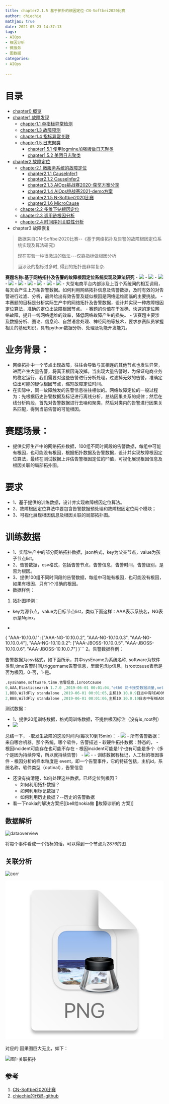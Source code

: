 ```yaml
---
title: chapter2.1.5 基于拓扑的根因定位-CN-Softbei2020比赛
author: chiechie
mathjax: true
date: 2021-05-23 14:37:13
tags:
- AIOps
- 根因分析
- 微服务
- 图数据
categories: 
- AIOps

---
```



# 目录

- [chapter0 概览](../AIOps-0-summary/)
- [chapter1 故障发现](../AIOps-1-event-generate/)
	- [chapter1.1 单指标异常检测](../AIOps-1_1-kpi-detector/)
	- [chapter1.3 故障预测](../AIOps-1_2-fault-prediction/)
	- [chapter1.4 指标异常关联](../AIOps-1_4-kpi-correlation/)
	- [chapter1.5 日志聚类](../AIOps-1_5-log-analysis/)
		- [chapter1.5.1 使用logmine加强版做日志聚类](../AIOps-1_5_1-log-analysis_logmine/)
		- [chapter1.5.2 美团日志聚类](../AIOps-1_5_2-log-analysis_meituan/)
- [chapter2 故障定位](../AIOps-2-event-analysis/)
	- [chapter2.1 微服务系统的故障定位](../AIOps-2_1-topo-rca/)
		- [chapter2.1.1 CauseInfer1](../AIOps-2_1_1-topo-rca-causeinfer-notes1/)
		- [chapter2.1.2 CauseInfer2](../AIOps-2_1_2-topo-rca-causeinfer-notes2/)
		- [chapter2.1.3 AIOps挑战赛2020-获奖方案分享](../AIOps-2_1_3-topo-rca-aiops2020/)
		- [chapter2.1.4 AIOps挑战赛2021-demo方案](../AIOps-2_1_4-topo-rca-aiops2021/)
		- [chapter2.1.5 N-Softbei2020比赛](../AIOps-2_1_5-topo-rca-cnsoftbei2020/)
		- [chapter2.1.6 MicroCause](../AIOps-2_1_6-topo-rca-MicroCause)
	- [chapter2.2 多维下钻根因定位](../AIOps-2_2-multi-dimensional-rca/)
	- [chapter2.3 调用链根因分析](../AIOps-2_3-trace_rca/)
	- [chapter2.4 时间序列关联性分析](../AIOps-2_4-metric_event_correlation/)
- chapter3 故障恢复


> 数据来自CN-Softbei2020比赛--《基于网络拓扑及告警的故障根因定位系统实现及算法研究》
>
> 现在实验一种很激进的做法---仅靠指标做根因分析
> 
> 当涉及的指标过多时, 得到的拓扑图非常复杂.

**赛题名称:基于网络拓扑及告警的故障根因定位系统实现及算法研究**
    - ![](https://firebasestorage.googleapis.com/v0/b/firescript-577a2.appspot.com/o/imgs%2Fapp%2Frf_learning%2FQm8N2Yas2F.png?alt=media&token=110a4f63-df4b-4080-96e7-538078152112)
    - ![](https://firebasestorage.googleapis.com/v0/b/firescript-577a2.appspot.com/o/imgs%2Fapp%2Frf_learning%2FiscvbTqPV9.png?alt=media&token=0fd1674e-9bc7-4ac2-8f48-add9cdf2c946)
    - ![](https://firebasestorage.googleapis.com/v0/b/firescript-577a2.appspot.com/o/imgs%2Fapp%2Frf_learning%2Fn2jiCvLL8K.png?alt=media&token=6ee81f61-a008-4040-b1d0-5968b6ab5765)
    - ![](https://firebasestorage.googleapis.com/v0/b/firescript-577a2.appspot.com/o/imgs%2Fapp%2Frf_learning%2FbiDgXGazeM.png?alt=media&token=60d55dac-68c7-42df-a7c4-4b8270ce0578)
    - ![](https://firebasestorage.googleapis.com/v0/b/firescript-577a2.appspot.com/o/imgs%2Fapp%2Frf_learning%2FW1v20u-7tH.png?alt=media&token=0702a100-6ee5-4e4d-98b1-a42e92ac1fa0)
    - ![](https://firebasestorage.googleapis.com/v0/b/firescript-577a2.appspot.com/o/imgs%2Fapp%2Frf_learning%2Fsvpv3-38IA.png?alt=media&token=5b7e7f4f-0ac7-4180-bfa2-1e2447bffa3a)
    - ![](https://firebasestorage.googleapis.com/v0/b/firescript-577a2.appspot.com/o/imgs%2Fapp%2Frf_learning%2FzflLEiJ2fa.png?alt=media&token=d07f20d5-c2b7-4011-acd4-c6df97b7964b)
    - ![](https://firebasestorage.googleapis.com/v0/b/firescript-577a2.appspot.com/o/imgs%2Fapp%2Frf_learning%2FherPwjhHIR.png?alt=media&token=8cbd3491-37d9-46d6-9c12-7d6292e3689f)
    - ![](https://firebasestorage.googleapis.com/v0/b/firescript-577a2.appspot.com/o/imgs%2Fapp%2Frf_learning%2FF47x1XYXV2.png?alt=media&token=f837d32c-a170-4bf6-8a20-7be096537ba3)
    - 大型电商平台内部涉及上百个系统间的相互调用，每天会产生上万条告警数据。如何利用网络拓扑信息及告警数据，及时有效的对告警进行过滤、分析，最终给出有效告警及疑似根因是网络运维面临的主要挑战。
    - 本赛题的目标是分析实际生产中的网络拓扑及告警数据，设计并实现一种故障根因定位算法，准确的定位出故障根因节点。
    - 赛题的价值在于准确、快速的定位网络故障，提升一线网络运维的效率，降低网络故障产生的损失。
    - 该赛题主要涉及数据分析、图论、信息论、自然语言处理、神经网络等技术，要求参赛队员掌握相关的基础知识，具有python数据分析、处理及功能开发能力。
# 业务背景：

- 网络拓扑中一个节点出现故障，往往会导致与其相连的其他节点也发生异常，进而产生大量告警，将真正根因淹没掉。当出现大量告警时，为保证电商业务的稳定运行，我们需要对这些告警进行分析处理，过滤掉无效的告警，准确定位出可能的疑似根因节点，缩短故障定位时间。
- 在实际中，同一故障触发的告警信息往往相似的。网络故障定位的一般过程为：先根据历史告警数据及标记进行离线分析，总结因果关系的规律；然后在线分析阶段，首先对告警数据进行去噪和聚类，然后对类内的告警进行因果关系匹配，得到当前告警的可能根因。

# 赛题场景：

- 提供实际生产中的网络拓扑数据，100组不同时间段的告警数据，每组中可能有根因，也可能没有根因，根据拓扑数据及告警数据，设计并实现故障根因定位算法，最终在测试数据上评估告警根因定位的F1值，可视化展现根因信息及根因关联的局部拓扑图。

# 要求

- 1、基于提供的训练数据，设计并实现故障根因定位算法。
- 2、故障根因定位算法中要包含告警数据预处理和故障根因定位两个模块；
- 3、可视化展现根因信息及根因关联的局部拓扑图。

# 训练数据

- 1、实际生产中的部分网络拓扑数据，json格式，key为父亲节点，value为孩子节点list。
- 2、告警数据，csv格式，包括告警节点，告警信息，告警时间，告警级别，是否为根因。
- 3、提供100组不同时间段的告警数据，每组中可能有根因，也可能没有根因，如果有根因，只有1个准确的根因。
- 数据样例：

1. 拓扑图样例：
- key为源节点，value为目标节点list，类似下面这样：AAA表示系统名，NG表示是Nginx。
- ```javascript
{
  "AAA-10.10.0.1":
	["AAA-NG-10.10.0.2",
     "AAA-NG-10.10.0.3",
     "AAA-NG-10.10.0.4"],
   "AAA-NG-10.10.0.2":
   ["AAA-JBOSS-10.10.0.5",
    "AAA-JBOSS-10.10.0.6", 
    "AAA-JBOSS-10.10.0.7"]
}```
2。告警数据样例：

告警数据为csv格式，如下面所示，其中sysEname为系统名称, software为软件类型,time告警时间,triggername告警信息，里面包含ip信息，isrootcause表示是否为根因，0-否，1-是。
```javascript
,sysEname,software,time,告警信息,isrootcause
0,AAA,Elasticsearch 1.7.0 ,2019-06-01 00:01:04,"eth0 网卡接受数据流量,net.if.in[eth0],主机10.10.0.8(VM)网卡eth0接收流量持续10分钟平均值大于180M",0
1,BBB,WildFly standalone ,2019-06-01 00:01:05,主机10.10.0.9日志中有READONLY信息,0
2,BBB,WildFly standalone ,2019-06-01 00:01:06,主机10.10.0.10日志中有READONLY信息,0
```
测试数据：
- 1、提供20组训练数据，格式同训练数据，不提供根因标注（没有is_root列）
- ![](https://firebasestorage.googleapis.com/v0/b/firescript-577a2.appspot.com/o/imgs%2Fapp%2Frf_learning%2F0iBs9_I--S.png?alt=media&token=3963d6db-13df-4b57-9318-a0eb008c6766)

总结一下，
-取发生故障的这段时间内(每次10到15min)：
	- ![](https://firebasestorage.googleapis.com/v0/b/firescript-577a2.appspot.com/o/imgs%2Fapp%2Frf_learning%2FhT-H9-YnH5.png?alt=media&token=2b7a6f5f-c828-49c0-b6be-f274de231c1d)
	- 所有告警数据： 来自哪台机器，那个系统，哪个软件，告警描述
	- 软硬件拓扑数据：静态的，
	- 根因incident可能存在也可能不存在
	- 根因incident可能是1个也有可能是多个（多个是因为持续异常，所以就持续告警）
		- ![](https://firebasestorage.googleapis.com/v0/b/firescript-577a2.appspot.com/o/imgs%2Fapp%2Frf_learning%2FRgMOthtgUp.png?alt=media&token=37da69ab-2425-472f-acc1-7ea85c517cf3)
		- 
	- 训练数据有标记，人工标的根因事件
	- 根因分析的样本粒度是 event，即一个告警事件，它的特征包括，主机id，系统名称，软件类型（optinal），告警信息

- 还没有搞清楚，如何处理这些数据，已经定位到根因？
    - 如何利用拓扑数据？
    - 如何利用标记数据？
    - 如何利用历史数据？--历史的告警数据
- 看一下nokia的解决方案把[[bell给nokia做 故障诊断的 方案]]

## 数据解析


![dataoverview](dataoverview.png)

将每个事件看成一个指标的话，可以得到一个节点为2876的图

## 关联分析

![corr](./orr.png)

![节点个数](img.png)

对应的 因果图巨大无比，如下：

![图1-关联拓扑](./correlation_topology.png)




## 参考
1. [CN-Softbei2020比赛](http://www.cnsoftbei.com/plus/view.php?aid=479)
2. [chiechie的代码-github](https://github.com/chiechie/Insighter/blob/master/aiops_CN-Softbei_2020.ipynb)